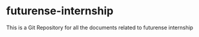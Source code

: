 # futurense-internship
This is a Git Repository for all the documents related to futurense internship 
